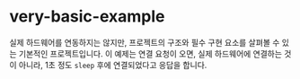 # very-basic-example

실제 하드웨어를 연동하지는 않지만, 프로젝트의 구조와 필수 구현 요소를 살펴볼 수 있는 기본적인 프로젝트입니다. 이 예제는 연결 요청이 오면, 실제 하드웨어에 연결하는 것이 아니라, 1초 정도 `sleep` 후에 연결되었다고 응답을 합니다.